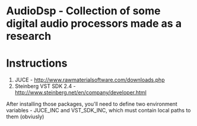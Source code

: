 AudioDsp - Collection of some digital audio processors made as a research
========

Instructions
=
1. JUCE - http://www.rawmaterialsoftware.com/downloads.php
2. Steinberg VST SDK 2.4 - http://www.steinberg.net/en/company/developer.html

After installing those packages, you'll need to define two environment variables - JUCE_INC and VST_SDK_INC, 
which must contain local paths to them (obviusly)
